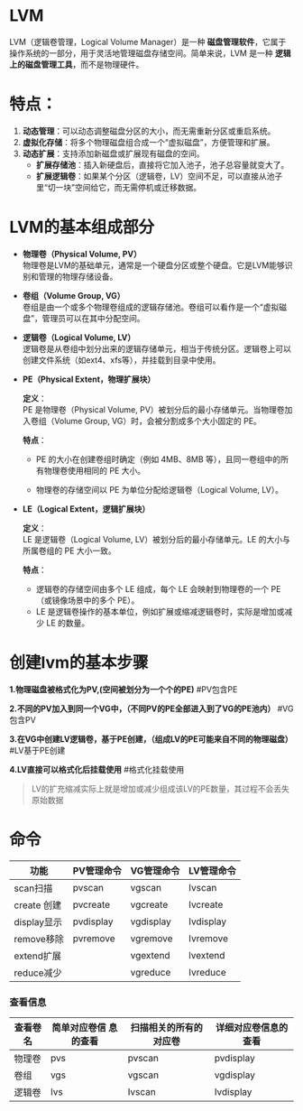 # LVM

LVM（逻辑卷管理，Logical Volume Manager）是一种 **磁盘管理软件**，它属于操作系统的一部分，用于灵活地管理磁盘存储空间。简单来说，LVM 是一种 **逻辑上的磁盘管理工具**，而不是物理硬件。

# 特点：

1. **动态管理**：可以动态调整磁盘分区的大小，而无需重新分区或重启系统。
2. **虚拟化存储**：将多个物理磁盘组合成一个“虚拟磁盘”，方便管理和扩展。
3. **动态扩展**：支持添加新磁盘或扩展现有磁盘的空间。
   - **扩展存储池**：插入新硬盘后，直接将它加入池子，池子总容量就变大了。
   - **扩展逻辑卷**：如果某个分区（逻辑卷，LV）空间不足，可以直接从池子里“切一块”空间给它，而无需停机或迁移数据。

# LVM的基本组成部分

- **物理卷（Physical Volume, PV）**  
  物理卷是LVM的基础单元，通常是一个硬盘分区或整个硬盘。它是LVM能够识别和管理的物理存储设备。

- **卷组（Volume Group, VG）**  
  卷组是由一个或多个物理卷组成的逻辑存储池。卷组可以看作是一个“虚拟磁盘”，管理员可以在其中分配空间。

- **逻辑卷（Logical Volume, LV）**  
  逻辑卷是从卷组中划分出来的逻辑存储单元，相当于传统分区。逻辑卷上可以创建文件系统（如ext4、xfs等），并挂载到目录中使用。

- ****PE（Physical Extent，物理扩展块）****
  
  **定义**：  
  PE 是物理卷（Physical Volume, PV）被划分后的最小存储单元。当物理卷加入卷组（Volume Group, VG）时，会被分割成多个大小固定的 PE。
  
  **特点**：
  
  - PE 的大小在创建卷组时确定（例如 4MB、8MB 等），且同一卷组中的所有物理卷使用相同的 PE 大小。
  
  - 物理卷的存储空间以 PE 为单位分配给逻辑卷（Logical Volume, LV）。

- **LE（Logical Extent，逻辑扩展块）**
  
  **定义**：  
  LE 是逻辑卷（Logical Volume, LV）被划分后的最小存储单元。LE 的大小与所属卷组的 PE 大小一致。
  
  **特点**：
  
  - 逻辑卷的存储空间由多个 LE 组成，每个 LE 会映射到物理卷的一个 PE（或镜像场景中的多个 PE）。
  - LE 是逻辑卷操作的基本单位，例如扩展或缩减逻辑卷时，实际是增加或减少 LE 的数量。

# 创建lvm的基本步骤

**1.物理磁盘被格式化为PV,(空间被划分为一个个的PE)**
#PV包含PE

****2.不同的PV加入到同一个VG中，（不同PV的PE全部进入到了VG的PE池内）****
#VG包含PV

**3.在VG中创建LV逻辑卷，基于PE创建，（组成LV的PE可能来自不同的物理磁盘）**
#LV基于PE创建

**4.LV直接可以格式化后挂载使用**
#格式化挂载使用

> LV的扩充缩减实际上就是增加或减少组成该LV的PE数量，其过程不会丢失原始数据

# 命令

| 功能        | PV管理命令    | VG管理命令    | LV管理命令    |
| --------- | --------- | --------- | --------- |
| scan扫描    | pvscan    | vgscan    | Ivscan    |
| create 创建 | pvcreate  | vgcreate  | Ivcreate  |
| display显示 | pvdisplay | vgdisplay | Ivdisplay |
| remove移除  | pvremove  | vgremove  | Ivremove  |
| extend扩展  |           | vgextend  | lvextend  |
| reduce减少  |           | vgreduce  | Ivreduce  |

### 查看信息

| 查看卷名 | 简单对应卷信 息的查看 | 扫描相关的所有的对应卷 | 详细对应卷信息的查看 |
| ---- | ----------- | ----------- | ---------- |
| 物理卷  | pvs         | pvscan      | pvdisplay  |
| 卷组   | vgs         | vgscan      | vgdisplay  |
| 逻辑卷  | Ivs         | Ivscan      | Ivdisplay  |

 
